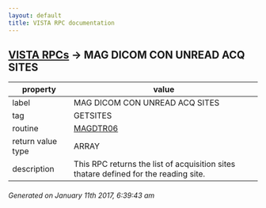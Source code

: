 ```yaml
---
layout: default
title: VISTA RPC documentation
---
```




## [VISTA RPCs](TableOfContent.md) &#8594; MAG DICOM CON UNREAD ACQ SITES 

 property | value 
--- | --- 
 label | MAG DICOM CON UNREAD ACQ SITES
 tag | GETSITES
 routine | [MAGDTR06](http://code.osehra.org/dox/Routine_MAGDTR06_source.html)
 return value type | ARRAY
 description | This RPC returns the list of acquisition sites thatare defined for the reading site.




 ###### Generated on January 11th 2017, 6:39:43 am